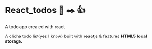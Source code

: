 # React_todos :page_facing_up: :black_nib: :thumbsup:
A todo app created with react


A cliche todo list(yes I know) built with **reactjs** & features **HTML5 local storage.**
